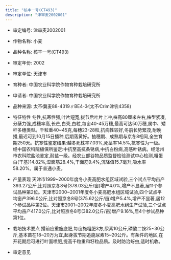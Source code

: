 ```yaml
---
title: "核丰一号(CT493)"
description: "津审麦2002001"
---
```

* 审定编号:  津审麦2002001

*  作物名称:  小麦

*  品种名称:  核丰一号(CT493)

*  审定年份:  2002

*  审定单位:  天津市

* 育种者:  中国农业科学院作物育种栽培研究所

*  申请者:  中国农业科学院作物育种栽培研究所

*  品种来源:  太不∕冀麦88-4319∥BE4-3∕(太不∕Crim津农4358)

*  特征特性
冬性,抗寒性强,叶片短宽,拔节后叶片上冲,株高80厘米左右,株型紧凑,分蘖力强,成穗率高,长芒,白壳,白粒,每亩40-45万穗,最高可达50万穗,属中、矮秆多穗类型。千粒重40~45克,每穗23-28粒,抗病性较好,冬前长势繁茂,耐晚播,最迟可到10月15日播种,后期落黄好。抽穗期、成熟期与京冬8相同,全生育期250天。抗寒性鉴定结果:越冬死株率7.03%,死茎率14.5%,抗寒性为一级。经中国农科院植保所鉴定:中抗至高抗条锈病,中抗白粉病,高感叶锈病。经沧州市农科院盐池鉴定,耐盐一级。经农业部谷物品质监督检验测试中心检测,粗蛋白(干基)14.82%,湿面筋28.4%,干面筋9.4%,沉降值15.7毫升,吸水率58.20%。属于普通小麦。

*  产量表现
天津市1999~2000年度冬小麦高肥水组区域试验,三个试点平均亩产393.27公斤,比对照京冬8号(378.03公斤/亩)增产4.0%,增产不显著,居11个参试品种第2位。天津市2000~2001年度冬小麦高肥水组区域试验,四个试点平均亩产396.0公斤,比对照京冬8号(375.62公斤/亩)增产5.4%,增产不显著,居12个参试品种第2位。天津市2001~2002年度冬小麦高肥水组生产试验,三个试点平均亩产417.0公斤,比对照京冬8号(382.0公斤/亩)增产9.16%,居4个参试品种第1位。

*  栽培技术要点
播前应重施底肥,每亩施粗肥3方,尿素10公斤,磷酸二铵25~30公斤,基本苗在18~20万为宜,起身拔节期追施尿素15~20公斤。有条件的地区,在开花期后可进行叶面喷肥,提高千粒重和籽粒品质。及时防治蚜虫,适时机收。

*  审定意见

